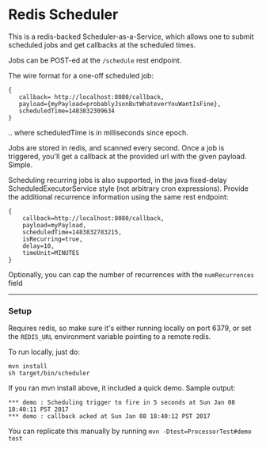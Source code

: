 # Redis Scheduler

This is a redis-backed Scheduler-as-a-Service, which allows one to submit scheduled jobs and get callbacks at the scheduled times. 

Jobs can be POST-ed at the `/schedule` rest endpoint.

The wire format for a one-off scheduled job: 

```
{  
   callback= http://localhost:8080/callback,
   payload={myPayload=probablyJsonButWhateverYouWantIsFine},
   scheduledTime=1483832309634
}
```
.. where scheduledTime is in milliseconds since epoch. 

Jobs are stored in redis, and scanned every second. Once a job is triggered, you'll get a callback at the provided url with the given payload. Simple. 

Scheduling recurring jobs is also supported, in the java fixed-delay ScheduledExecutorService style (not arbitrary cron expressions). 
Provide the additional recurrence information using the same rest endpoint:

```
{
    callback=http://localhost:8080/callback, 
    payload=myPayload, 
    scheduledTime=1483832783215, 
    isRecurring=true, 
    delay=10, 
    timeUnit=MINUTES
}
```

Optionally, you can cap the number of recurrences with the `numRecurrences` field

---
### Setup
Requires redis, so make sure it's either running locally on port 6379, or set the ```REDIS_URL``` environment variable pointing to a remote redis. 

To run locally, just do:
```
mvn install 
sh target/bin/scheduler
```


If you ran mvn install above, it included a quick demo. Sample output: 
```
*** demo : Scheduling trigger to fire in 5 seconds at Sun Jan 08 18:40:11 PST 2017
*** demo : callback acked at Sun Jan 08 18:40:12 PST 2017
```

You can replicate this manually by running `mvn -Dtest=ProcessorTest#demo test`
